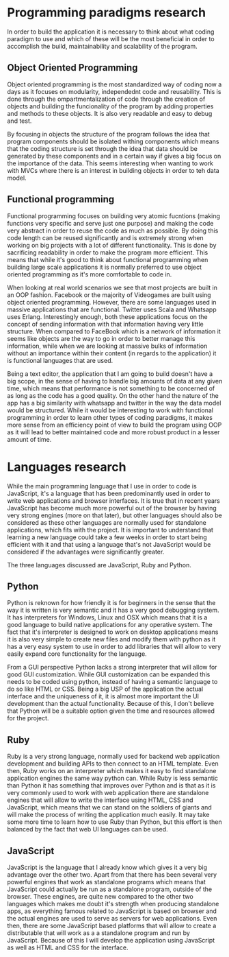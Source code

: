 # Programming paradigms research

In order to build the application it is necessary to think about what coding paradigm to use and which of these will be the most beneficial in order to accomplish the build, maintainability and scalability of the program.

## Object Oriented Programming

Object oriented programming is the most standardized way of coding now a days as it focuses on modularity, independednt code and reusability. This is done through the ompartmentalization of code through the creation of objects and building the funcionality of the program by adding properties and methods to these objects. It is also very readable and easy to debug and test.

By focusing in objects the structure of the program follows the idea that program components should be isolated withing components which means that the coding structure is set through the idea that data should be generated by these components  and in a certain way if gives a big focus on the importance of the data. This seems interesting when wanting to work with MVCs where there is an interest in building objects in order to teh data model.

## Functional programming

Functional programming focuses on building very atomic fucntions (making functions very specific and serve just one purpose) and making the code very abstract in order to reuse the code as much as possible. By doing this code length can be reused significantly and is extremely strong when working on big projects with a lot of different functionality. This is done by sacrificing readability in order to make the program more efficient. This means that while it's good to think about functional programming when building large scale applications it is normally preferred to use object oriented programming as it's more comfortable to code in.

When looking at real world scenarios we see that most projects are built in an OOP fashion. Facebook or the majority of  Videogames are built using object oriented programming. However, there are some languages used in massive applications that are functional. Twitter uses Scala and Whatsapp uses Erlang. Interestingly enough, both these applications focus on the concept of sending information with that information having very little structure. When compared to FaceBook which is a network of information it seems like objects are the way to go in order to better manage this information, while when we are looking at massive bulks of information without an importance within their content (in regards to the application) it is functional languages that are used.

Being a text editor, the application that I am going to build doesn't have a big scope, in the sense of having to handle big amounts of data at any given time, which means that performance is not something to be concerned of as long as the code has a good quality. On the other hand the nature of the app has a big similarity with whatsapp and twitter in the way the data model would be structured. While it would be interesting to work with functional programming in order to learn other types of coding paradigms, it makes more sense  from an efficiency point of view to build the program using OOP as it will lead to better maintained code and more robust product in a lesser amount of time. 

# Languages research

While the main programming language that I use in order to code is JavaScript, it's a language that has  been predominantly used in order to write web applications and browser interfaces. It is true that in recent years JavaScript has become much more powerful out of the browser by having very strong engines (more on that later), but other languages should also be considered as these other languages are normally used for standalone applications, which fits with the project. It is important to understand that learning a new language could take  a few weeks in order to start being efficient with it and that using a language that's not JavaScript would be considered if the advantages were significantly greater.

The three languages discussed are JavaScript, Ruby and Python.

## Python

Python is reknown for how friendly it is for beginners in the sense that the way it is written is very semantic and it has a very good debugging system. It has interpreters for Windows, Linux and OSX which means that it is a good language to build native applications for any operative system. The fact that it's interpreter is designed to work on desktop applications means it is also very simple to create new files and modify them with python as it has a very easy system to use in order to add libraries that will allow to very easily expand core functionality for the language.

From a GUI perspective Python lacks a strong interpreter that will allow for good GUI customization. While GUI customization can be expanded this needs to be coded using python, instead of having a semantic language to do so like HTML or CSS. Being a big USP of the application the actual interface and the uniqueness of it, it is almost more important the UI development than the actual functionality. Because of this, I don't believe that Python will be a suitable option given the time and resources allowed for the project.

## Ruby

Ruby is a very strong language, normally used for backend web application development and building APIs to then connect to an HTML template. Even then, Ruby works on an interpreter which makes it easy to find standalone application engines the same way python can. While Ruby is less semantic than Python it has something that improves over Python and is that as it is very commonly used to work with web application there are standalone engines that will allow to write the interface using HTML, CSS and JavaScript, which means that we can stand on the soldiers of giants and will make the process of writing the application much easily. It may take some more time to learn how to use Ruby than Python, but this effort is then balanced by the fact that web UI languages can be used.

## JavaScript

JavaScript is the language that I already know which gives it a very big advantage over the other two. Apart from that there has been several very powerful engines that work as standalone programs which means that JavaScript could actually be run as a standalone program, outside of the browser. These engines, are quite new compared to the other two languages which makes me doubt it's strength when producing standalone apps, as everything famous related to JavaScript is based on browser and the actual engines are used to serve as servers for web applications. Even then, there are some JavaScript based platforms that will allow to create a distributable that will work as a a standalone program and run by JavaScript. Because of this I will develop the application using JavaScript as well as HTML and CSS for the interface.